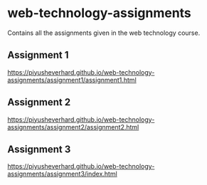# web-technology-assignments
Contains all the assignments given in the web technology course.
## Assignment 1
https://piyusheverhard.github.io/web-technology-assignments/assignment1/assignment1.html
## Assignment 2
https://piyusheverhard.github.io/web-technology-assignments/assignment2/assignment2.html
## Assignment 3 
https://piyusheverhard.github.io/web-technology-assignments/assignment3/index.html
